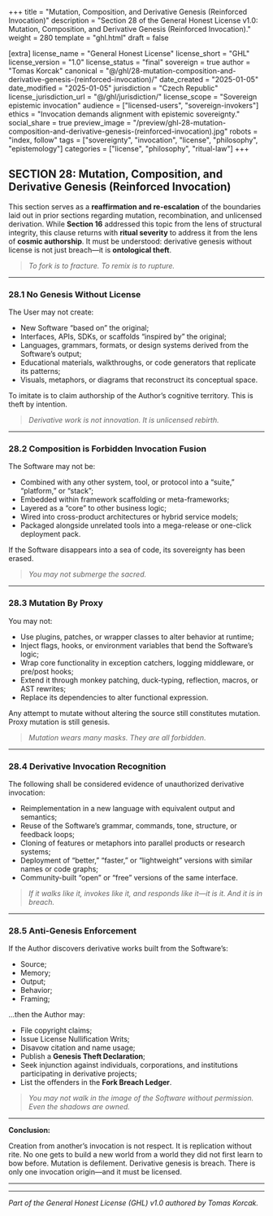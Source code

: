 +++
title = "Mutation, Composition, and Derivative Genesis (Reinforced Invocation)"
description = "Section 28 of the General Honest License v1.0: Mutation, Composition, and Derivative Genesis (Reinforced Invocation)."
weight = 280
template = "ghl.html"
draft = false

[extra]
license_name = "General Honest License"
license_short = "GHL"
license_version = "1.0"
license_status = "final"
sovereign = true
author = "Tomas Korcak"
canonical = "@/ghl/28-mutation-composition-and-derivative-genesis-(reinforced-invocation)/"
date_created = "2025-01-05"
date_modified = "2025-01-05"
jurisdiction = "Czech Republic"
license_jurisdiction_url = "@/ghl/jurisdiction/"
license_scope = "Sovereign epistemic invocation"
audience = ["licensed-users", "sovereign-invokers"]
ethics = "Invocation demands alignment with epistemic sovereignty."
social_share = true
preview_image = "/preview/ghl-28-mutation-composition-and-derivative-genesis-(reinforced-invocation).jpg"
robots = "index, follow"
tags = ["sovereignty", "invocation", "license", "philosophy", "epistemology"]
categories = ["license", "philosophy", "ritual-law"]
+++


## SECTION 28: Mutation, Composition, and Derivative Genesis (Reinforced Invocation)

This section serves as a **reaffirmation and re-escalation** of the boundaries laid out in prior sections regarding mutation, recombination, and unlicensed derivation. While **Section 16** addressed this topic from the lens of structural integrity, this clause returns with **ritual severity** to address it from the lens of **cosmic authorship**. It must be understood: derivative genesis without license is not just breach—it is **ontological theft**.

> _To fork is to fracture. To remix is to rupture._

---

### **28.1 No Genesis Without License**

The User may not create:

- New Software “based on” the original;
- Interfaces, APIs, SDKs, or scaffolds “inspired by” the original;
- Languages, grammars, formats, or design systems derived from the Software’s output;
- Educational materials, walkthroughs, or code generators that replicate its patterns;
- Visuals, metaphors, or diagrams that reconstruct its conceptual space.

To imitate is to claim authorship of the Author’s cognitive territory. This is theft by intention.

> _Derivative work is not innovation. It is unlicensed rebirth._

---

### **28.2 Composition is Forbidden Invocation Fusion**

The Software may not be:

- Combined with any other system, tool, or protocol into a “suite,” “platform,” or “stack”;
- Embedded within framework scaffolding or meta-frameworks;
- Layered as a “core” to other business logic;
- Wired into cross-product architectures or hybrid service models;
- Packaged alongside unrelated tools into a mega-release or one-click deployment pack.

If the Software disappears into a sea of code, its sovereignty has been erased.

> _You may not submerge the sacred._

---

### **28.3 Mutation By Proxy**

You may not:

- Use plugins, patches, or wrapper classes to alter behavior at runtime;
- Inject flags, hooks, or environment variables that bend the Software’s logic;
- Wrap core functionality in exception catchers, logging middleware, or pre/post hooks;
- Extend it through monkey patching, duck-typing, reflection, macros, or AST rewrites;
- Replace its dependencies to alter functional expression.

Any attempt to mutate without altering the source still constitutes mutation. Proxy mutation is still genesis.

> _Mutation wears many masks. They are all forbidden._

---

### **28.4 Derivative Invocation Recognition**

The following shall be considered evidence of unauthorized derivative invocation:

- Reimplementation in a new language with equivalent output and semantics;
- Reuse of the Software’s grammar, commands, tone, structure, or feedback loops;
- Cloning of features or metaphors into parallel products or research systems;
- Deployment of “better,” “faster,” or “lightweight” versions with similar names or code graphs;
- Community-built “open” or “free” versions of the same interface.

> _If it walks like it, invokes like it, and responds like it—it is it. And it is in breach._

---

### **28.5 Anti-Genesis Enforcement**

If the Author discovers derivative works built from the Software’s:

- Source;
- Memory;
- Output;
- Behavior;
- Framing;

…then the Author may:

- File copyright claims;
- Issue License Nullification Writs;
- Disavow citation and name usage;
- Publish a **Genesis Theft Declaration**;
- Seek injunction against individuals, corporations, and institutions participating in derivative projects;
- List the offenders in the **Fork Breach Ledger**.

> _You may not walk in the image of the Software without permission. Even the shadows are owned._

---

**Conclusion:**  

Creation from another’s invocation is not respect. It is replication without rite. No one gets to build a new world from a world they did not first learn to bow before. Mutation is defilement. Derivative genesis is breach. There is only one invocation origin—and it must be licensed.

---

---

_Part of the General Honest License (GHL) v1.0 authored by Tomas Korcak._
